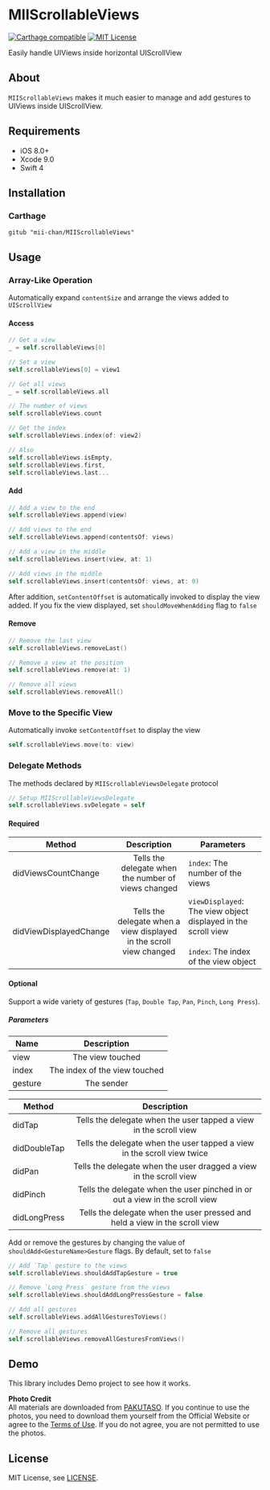 # MIIScrollableViews
[![Carthage compatible](https://img.shields.io/badge/Carthage-compatible-4BC51D.svg?style=flat)](https://github.com/Carthage/Carthage)
[![MIT License](http://img.shields.io/badge/license-MIT-blue.svg?style=flat)](/LICENSE)

Easily handle UIViews inside horizontal UIScrollView

## About
`MIIScrollableViews` makes it much easier to manage and add gestures to UIViews inside UIScrollView. 

## Requirements
* iOS 8.0+
* Xcode 9.0
* Swift 4

## Installation
### Carthage
```
gitub "mii-chan/MIIScrollableViews"
```
## Usage
### Array-Like Operation
Automatically expand `contentSize` and arrange the views added to `UIScrollView`

#### Access
```swift
// Get a view
_ = self.scrollableViews[0]

// Set a view
self.scrollableViews[0] = view1

// Get all views
_ = self.scrollableViews.all

// The number of views
self.scrollableViews.count

// Get the index
self.scrollableViews.index(of: view2)

// Also
self.scrollableViews.isEmpty,
self.scrollableViews.first,
self.scrollableViews.last...
```

#### Add
```swift
// Add a view to the end
self.scrollableViews.append(view)

// Add views to the end
self.scrollableViews.append(contentsOf: views)

// Add a view in the middle
self.scrollableViews.insert(view, at: 1)

// Add views in the middle
self.scrollableViews.insert(contentsOf: views, at: 0)
```

After addition, `setContentOffset` is automatically invoked to display the view added. If you fix the view displayed, set `shouldMoveWhenAdding` flag to `false`

#### Remove
```swift
// Remove the last view
self.scrollableViews.removeLast()

// Remove a view at the position
self.scrollableViews.remove(at: 1)

// Remove all views
self.scrollableViews.removeAll()
```

### Move to the Specific View
Automatically invoke `setContentOffset` to display the view

```swift
self.scrollableViews.move(to: view)
```

### Delegate Methods
The methods declared by `MIIScrollableViewsDelegate` protocol

```swift
// Setup MIIScrollableViewsDelegate
self.scrollableViews.svDelegate = self
```

#### Required

Method | Description | Parameters
---|:---:|---
didViewsCountChange | Tells the delegate when the number of views changed | `index`: The number of the views
didViewDisplayedChange | Tells the delegate when a view displayed in the scroll view changed | `viewDisplayed`: The view object displayed in the scroll view <br><br> `index`: The index of the view object

#### Optional
Support a wide variety of gestures (`Tap`, `Double Tap`, `Pan`, `Pinch`, `Long Press`).

##### Parameters

Name | Description |
---|:---:|
view | The view touched
index | The index of the view touched
gesture | The sender

Method | Description |
---|:---:|
didTap | Tells the delegate when the user tapped a view in the scroll view
didDoubleTap | Tells the delegate when the user tapped a view in the scroll view twice
didPan | Tells the delegate when the user dragged a view in the scroll view
didPinch | Tells the delegate when the user pinched in or out a view in the scroll view 
didLongPress | Tells the delegate when the user pressed and held a view in the scroll view 

Add or remove the gestures by changing the value of `shouldAdd<GestureName>Gesture` flags. By default, set to `false`

```swift
// Add `Tap` gesture to the views
self.scrollableViews.shouldAddTapGesture = true

// Remove `Long Press` gesture from the views
self.scrollableViews.shouldAddLongPressGesture = false

// Add all gestures
self.scrollableViews.addAllGesturesToViews()

// Remove all gestures
self.scrollableViews.removeAllGesturesFromViews()
```

## Demo
This library includes Demo project to see how it works.

**Photo Credit** <br>
All materials are downloaded from [PAKUTASO](https://www.pakutaso.com/). If you continue to use the photos, you need to download them yourself from the Official Website or agree to the [Terms of Use](https://www.pakutaso.com/userpolicy.html). If you do not agree, you are not permitted to use the photos.

## License
MIT License, see [LICENSE](/LICENSE).